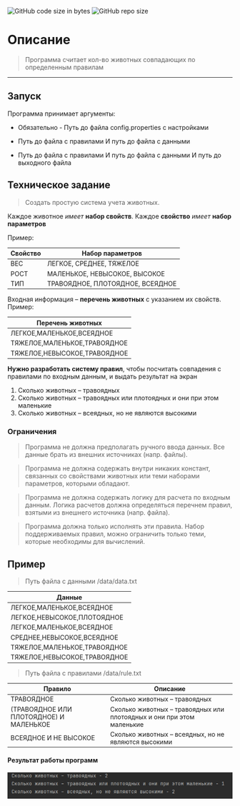 ![GitHub code size in bytes](https://img.shields.io/github/languages/code-size/code-cesar/SystemCounterAnimals)
![GitHub repo size](https://img.shields.io/github/repo-size/code-cesar/SystemCounterAnimals)

# Описание
> Программа считает кол-во животных совпадающих по определенным правилам

---
## Запуск
Программа принимает аргументы:
- Обязательно - Путь до файла config.properties с настройками

- Путь до файла с правилами И путь до файла с данными
- Путь до файла с правилами И путь до файла с данными И путь до выходного файла


## Техническое задание

> Создать простую система учета животных. 

Каждое животное *имеет* **набор свойств**.
Каждое **свойство** *имеет* **набор параметров**

Пример:

| Свойство | Набор параметров                 |
| -------- | -------------------------------- |
| ВЕС      | ЛЕГКОЕ, СРЕДНЕЕ, ТЯЖЕЛОЕ         |
| РОСТ     | МАЛЕНЬКОЕ, НЕВЫСОКОЕ, ВЫСОКОЕ    |
| ТИП      | ТРАВОЯДНОЕ, ПЛОТОЯДНОЕ, ВСЕЯДНОЕ |


Входная информация – **перечень животных** с указанием их свойств.
Пример:

| Перечень животных            |
| ---------------------------- |
| ЛЕГКОЕ,МАЛЕНЬКОЕ,ВСЕЯДНОЕ    |
| ТЯЖЕЛОЕ,МАЛЕНЬКОЕ,ТРАВОЯДНОЕ |
| ТЯЖЕЛОЕ,НЕВЫСОКОЕ,ТРАВОЯДНОЕ |

**Нужно разработать систему правил**, чтобы посчитать совпадения с правилами по входным данным, и выдать  результат на экран

1. Сколько животных – травоядных  
2. Сколько животных – травоядных или плотоядных и они при этом маленькие  
3. Сколько животных – всеядных, но не являются высокими

### Ограничения

> Программа не должна предполагать ручного ввода данных.
> Все данные брать из внешних  источниках (напр. файлы).  


> Программа не должна содержать внутри никаких констант, связанных со свойствами животных  или теми наборами параметров, которыми обладают.

> Программа не должна содержать логику для расчета по входным данным. Логика расчетов должна определяться перечнем правил, взятыми из внешнего источника (напр. файла).  

> Программа должна только исполнять эти правила. Набор поддерживаемых правил, можно  ограничить только теми, которые необходимы для вычислений.

## Пример

> Путь файла с данными /data/data.txt

| Данные                       |
| ---------------------------- |
| ЛЕГКОЕ,МАЛЕНЬКОЕ,ВСЕЯДНОЕ    |
| ЛЕГКОЕ,НЕВЫСОКОЕ,ПЛОТОЯДНОЕ  |
| ЛЕГКОЕ,МАЛЕНЬКОЕ,ВСЕЯДНОЕ    |
| СРЕДНЕЕ,НЕВЫСОКОЕ,ВСЕЯДНОЕ   |
| ТЯЖЕЛОЕ,МАЛЕНЬКОЕ,ТРАВОЯДНОЕ |
| ТЯЖЕЛОЕ,НЕВЫСОКОЕ,ТРАВОЯДНОЕ |

> Путь файла с правилами /data/rule.txt

| Правило                                 | Описание                                                              |
| --------------------------------------- | --------------------------------------------------------------------- |
| ТРАВОЯДНОЕ                              | Сколько животных – травоядных                                         |
| (ТРАВОЯДНОЕ ИЛИ ПЛОТОЯДНОЕ) И МАЛЕНЬКОЕ | Сколько животных – травоядных или плотоядных и они при этом маленькие |
| ВСЕЯДНОЕ И НЕ ВЫСОКОЕ                   | Сколько животных – всеядных, но не являются высокими                  |

#### Результат работы программ
![Вывод информации в консоль](img/output.png)